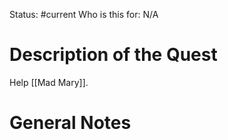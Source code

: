 Status: #current 
Who is this for: N/A

# Description of the Quest
Help [[Mad Mary]]. 
# General Notes
